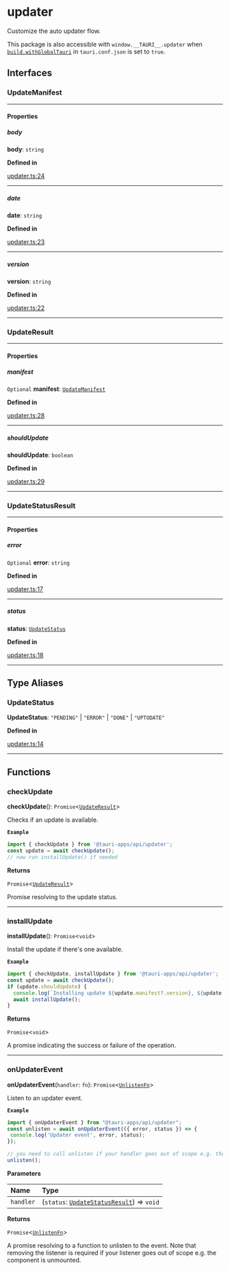# updater

Customize the auto updater flow.

This package is also accessible with `window.__TAURI__.updater` when [`build.withGlobalTauri`](https://tauri.app/v1/api/config/#buildconfig.withglobaltauri) in `tauri.conf.json` is set to `true`.

## Interfaces

### UpdateManifest

---

#### Properties

##### body

 **body**: `string`

**Defined in** 

[updater.ts:24](https://github.com/tauri-apps/tauri/blob/a5f2945d/tooling/api/src/updater.ts#L24)

---

##### date

 **date**: `string`

**Defined in** 

[updater.ts:23](https://github.com/tauri-apps/tauri/blob/a5f2945d/tooling/api/src/updater.ts#L23)

---

##### version

 **version**: `string`

**Defined in** 

[updater.ts:22](https://github.com/tauri-apps/tauri/blob/a5f2945d/tooling/api/src/updater.ts#L22)

---

### UpdateResult

---

#### Properties

##### manifest

`Optional` **manifest**: [`UpdateManifest`](updater.md#updatemanifest)

**Defined in** 

[updater.ts:28](https://github.com/tauri-apps/tauri/blob/a5f2945d/tooling/api/src/updater.ts#L28)

---

##### shouldUpdate

 **shouldUpdate**: `boolean`

**Defined in** 

[updater.ts:29](https://github.com/tauri-apps/tauri/blob/a5f2945d/tooling/api/src/updater.ts#L29)

---

### UpdateStatusResult

---

#### Properties

##### error

`Optional` **error**: `string`

**Defined in** 

[updater.ts:17](https://github.com/tauri-apps/tauri/blob/a5f2945d/tooling/api/src/updater.ts#L17)

---

##### status

 **status**: [`UpdateStatus`](updater.md#updatestatus)

**Defined in** 

[updater.ts:18](https://github.com/tauri-apps/tauri/blob/a5f2945d/tooling/api/src/updater.ts#L18)

---

## Type Aliases

### UpdateStatus

 **UpdateStatus**: `"PENDING"` \| `"ERROR"` \| `"DONE"` \| `"UPTODATE"`

**Defined in** 

[updater.ts:14](https://github.com/tauri-apps/tauri/blob/a5f2945d/tooling/api/src/updater.ts#L14)

---

## Functions

### checkUpdate

**checkUpdate**(): `Promise`<[`UpdateResult`](updater.md#updateresult)\>

Checks if an update is available.

**`Example`**

```typescript
import { checkUpdate } from '@tauri-apps/api/updater';
const update = await checkUpdate();
// now run installUpdate() if needed
```

**Returns**

`Promise`<[`UpdateResult`](updater.md#updateresult)\>

Promise resolving to the update status.

---

### installUpdate

**installUpdate**(): `Promise`<`void`\>

Install the update if there's one available.

**`Example`**

```typescript
import { checkUpdate, installUpdate } from '@tauri-apps/api/updater';
const update = await checkUpdate();
if (update.shouldUpdate) {
  console.log(`Installing update ${update.manifest?.version}, ${update.manifest?.date}, ${update.manifest.body}`);
  await installUpdate();
}
```

**Returns**

`Promise`<`void`\>

A promise indicating the success or failure of the operation.

---

### onUpdaterEvent

**onUpdaterEvent**(`handler`: `fn`): `Promise`<[`UnlistenFn`](event.md#unlistenfn)\>

Listen to an updater event.

**`Example`**

```typescript
import { onUpdaterEvent } from "@tauri-apps/api/updater";
const unlisten = await onUpdaterEvent(({ error, status }) => {
 console.log('Updater event', error, status);
});

// you need to call unlisten if your handler goes out of scope e.g. the component is unmounted
unlisten();
```

**Parameters**

| Name | Type |
| :------ | :------ |
| `handler` | (`status`: [`UpdateStatusResult`](updater.md#updatestatusresult)) => `void` |

**Returns**

`Promise`<[`UnlistenFn`](event.md#unlistenfn)\>

A promise resolving to a function to unlisten to the event.
Note that removing the listener is required if your listener goes out of scope e.g. the component is unmounted.
